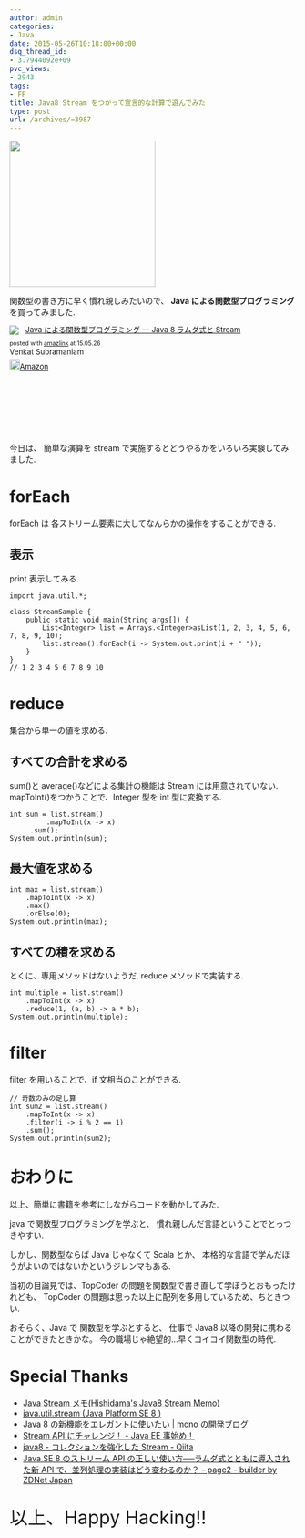 ```yaml
---
author: admin
categories:
- Java
date: 2015-05-26T10:18:00+00:00
dsq_thread_id:
- 3.7944092e+09
pvc_views:
- 2943
tags:
- FP
title: Java8 Stream をつかって宣言的な計算で遊んでみた
type: post
url: /archives/=3987
---
```


<a href="http://futurismo.biz/wp-content/uploads/java.png"><img alt="" src="http://futurismo.biz/wp-content/uploads/java.png" width="256" height="256" /></a>

関数型の書き方に早く慣れ親しみたいので、 **Java
による関数型プログラミング** を買ってみました.

<div class='amazlink-box' style='text-align:left;padding-bottom:20px;font-size:small;/zoom: 1;overflow: hidden;'><div class='amazlink-list' style='clear: both;'><div class='amazlink-image' style='float:left;margin:0px 12px 1px 0px;'><a href='http://www.amazon.co.jp/Java%E3%81%AB%E3%82%88%E3%82%8B%E9%96%A2%E6%95%B0%E5%9E%8B%E3%83%97%E3%83%AD%E3%82%B0%E3%83%A9%E3%83%9F%E3%83%B3%E3%82%B0-%E2%80%95Java-8%E3%83%A9%E3%83%A0%E3%83%80%E5%BC%8F%E3%81%A8Stream-Venkat-Subramaniam/dp/4873117046%3FSubscriptionId%3DAKIAJDINZW45GEGLXQQQ%26tag%3Dsleephacker-22%26linkCode%3Dxm2%26camp%3D2025%26creative%3D165953%26creativeASIN%3D4873117046' target='_blank' rel='nofollow'><img src='http://ecx.images-amazon.com/images/I/41aZ-lQtWmL._SL160_.jpg' style='border: none;' /></a></div><div class='amazlink-info' style='height:160; margin-bottom: 10px'><div class='amazlink-name' style='margin-bottom:10px;line-height:120%'><a href='http://www.amazon.co.jp/Java%E3%81%AB%E3%82%88%E3%82%8B%E9%96%A2%E6%95%B0%E5%9E%8B%E3%83%97%E3%83%AD%E3%82%B0%E3%83%A9%E3%83%9F%E3%83%B3%E3%82%B0-%E2%80%95Java-8%E3%83%A9%E3%83%A0%E3%83%80%E5%BC%8F%E3%81%A8Stream-Venkat-Subramaniam/dp/4873117046%3FSubscriptionId%3DAKIAJDINZW45GEGLXQQQ%26tag%3Dsleephacker-22%26linkCode%3Dxm2%26camp%3D2025%26creative%3D165953%26creativeASIN%3D4873117046' rel='nofollow' target='_blank'>Java による関数型プログラミング — Java 8 ラムダ式と Stream</a></div><div class='amazlink-powered' style='font-size:80%;margin-top:5px;line-height:120%'>posted with <a href='http://amazlink.keizoku.com/' title='アマゾンアフィリエイトリンク作成ツール' target='_blank'>amazlink</a> at 15.05.26</div><div class='amazlink-detail'>Venkat Subramaniam<br /></div><div class='amazlink-sub-info' style='float: left;'><div class='amazlink-link' style='margin-top: 5px'><img src='http://amazlink.fuyu.gs/icon_amazon.png' width='18'><a href='http://www.amazon.co.jp/Java%E3%81%AB%E3%82%88%E3%82%8B%E9%96%A2%E6%95%B0%E5%9E%8B%E3%83%97%E3%83%AD%E3%82%B0%E3%83%A9%E3%83%9F%E3%83%B3%E3%82%B0-%E2%80%95Java-8%E3%83%A9%E3%83%A0%E3%83%80%E5%BC%8F%E3%81%A8Stream-Venkat-Subramaniam/dp/4873117046%3FSubscriptionId%3DAKIAJDINZW45GEGLXQQQ%26tag%3Dsleephacker-22%26linkCode%3Dxm2%26camp%3D2025%26creative%3D165953%26creativeASIN%3D4873117046' rel='nofollow' target='_blank'>Amazon</a></div></div></div></div></div>

今日は、 簡単な演算を stream
で実施するとどうやるかをいろいろ実験してみました.

forEach
=======

forEach は 各ストリーム要素に大してなんらかの操作をすることができる.

表示
----

print 表示してみる.

``` {.java}
import java.util.*;

class StreamSample {
    public static void main(String args[]) {
        List<Integer> list = Arrays.<Integer>asList(1, 2, 3, 4, 5, 6, 7, 8, 9, 10);
        list.stream().forEach(i -> System.out.print(i + " "));
    }       
}
// 1 2 3 4 5 6 7 8 9 10 
```

reduce
======

集合から単一の値を求める.

すべての合計を求める
--------------------

sum()と average()などによる集計の機能は Stream には用意されていない.
mapToInt()をつかうことで、Integer 型を int 型に変換する.

``` {.java}
int sum = list.stream()
         .mapToInt(x -> x)
     .sum();
System.out.println(sum);
```

最大値を求める
--------------

``` {.java}
int max = list.stream()
    .mapToInt(x -> x)
    .max()
    .orElse(0);
System.out.println(max);
```

すべての積を求める
------------------

とくに、専用メソッドはないようだ. reduce メソッドで実装する.

``` {.java}
int multiple = list.stream()
    .mapToInt(x -> x)           
    .reduce(1, (a, b) -> a * b);
System.out.println(multiple);       
```

filter
======

filter を用いることで、if 文相当のことができる.

``` {.java}
// 奇数のみの足し算
int sum2 = list.stream()
    .mapToInt(x -> x)
    .filter(i -> i % 2 == 1)        
    .sum();
System.out.println(sum2);
```

おわりに
========

以上、簡単に書籍を参考にしながらコードを動かしてみた.

java で関数型プログラミングを学ぶと、
慣れ親しんだ言語ということでとっつきやすい.

しかし、関数型ならば Java じゃなくて Scala とか、
本格的な言語で学んだほうがよいのではないかというジレンマもある.

当初の目論見では、TopCoder
の問題を関数型で書き直して学ぼうとおもったけれども、 TopCoder
の問題は思った以上に配列を多用しているため、ちときつい.

おそらく、Java で 関数型を学ぶとすると、 仕事で Java8
以降の開発に携わることができたときかな。
今の職場じゃ絶望的...早くコイコイ関数型の時代.

Special Thanks
==============

-   [Java Stream メモ(Hishidama's Java8 Stream
    Memo)](http://www.ne.jp/asahi/hishidama/home/tech/java/stream.html)
-   [java.util.stream (Java Platform SE 8
    )](http://docs.oracle.com/javase/jp/8/api/java/util/stream/package-summary.html)
-   [Java 8 の新機能をエレガントに使いたい | mono
    の開発ブログ](http://blog.monoweb.info/blog/2015/04/29/java-stream/)
-   [Stream API にチャレンジ！ - Java EE
    事始め！](http://masatoshitada.hatenadiary.jp/entry/2014/10/06/201202)
-   [java8 - コレクションを強化した Stream -
    Qiita](http://qiita.com/pepepe/items/337134b4fccbfee83a2d#)
-   [Java SE 8 のストリーム API
    の正しい使い方──ラムダ式とともに導入された新 API
    で、並列処理の実装はどう変わるのか？ - page2 - builder by ZDNet
    Japan](http://builder.japan.zdnet.com/sp_oracle/weblogic/35056789/2/)

<p style="font-size:32px">以上、Happy Hacking!!</p>


